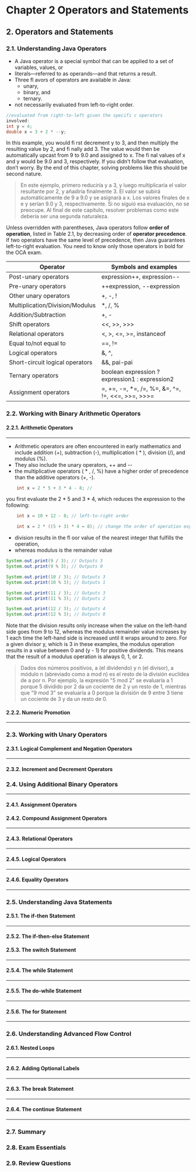 # Chapter 2 Operators and Statements

## 2. Operators and Statements
### 2.1. Understanding Java Operators 
- A Java operator is a special symbol that can be applied to a set of variables, values, or 
- literals—referred to as operands—and that returns a result.
- Three fl avors of operators are available in Java: 
	- unary, 
	- binary, and 
	- ternary. 
- not necessarily evaluated from left-to-right order.
```java
//evaluated from right-to-left given the specifi c operators
involved:
int y = 4;
double x = 3 + 2 * --y;
```
In this example, you would fi rst decrement y to 3, and then multiply the resulting value by 2, and fi nally add 3. The value would then be automatically upcast from 9 to 9.0 and assigned to x. The fi nal values of x and y would be 9.0 and 3, respectively. If you didn’t follow that evaluation, don’t worry. By the end of this chapter, solving problems like this should be second nature.

> En este ejemplo, primero reduciría y a 3, y luego multiplicaría el valor resultante por 2, y añadiría finalmente 3. El valor se subirá automáticamente de 9 a 9.0 y se asignará a x. Los valores finales de x e y serían 9.0 y 3, respectivamente. Si no siguió esa evaluación, no se preocupe. Al final de este capítulo, resolver problemas como este debería ser una segunda naturaleza.

Unless overridden with parentheses, Java operators follow **order of operation**, listed in Table 2.1, by decreasing order of **operator precedence**. If two operators have the same level of precedence, then Java guarantees left-to-right evaluation. You need to know only those operators in bold for the OCA exam.

| Operator | Symbols and examples | 
 | -  | -  | 
| Post-unary operators  | expression++, expression-- | 
| Pre-unary operators  | ++expression, --expression | 
| Other unary operators  | +, -, ! | 
| Multiplication/Division/Modulus |  *, /, % | 
| Addition/Subtraction |  +, - | 
| Shift operators |  <<, >>, >>> | 
| Relational operators  | <, >, <=, >=, instanceof | 
| Equal to/not equal to |  ==, != | 
| Logical operators  | &, ^, | | 
| Short-circuit logical operators |  &&, pai-pai | 
| Ternary operators  | boolean expression ? expression1 : expression2 | 
| Assignment operators  | =, +=, -=, *=, /=, %=, &=, ^=, !=, <<=, >>=, >>>= | 

### 2.2. Working with Binary Arithmetic Operators 
#### 2.2.1. Arithmetic Operators 
---
- Arithmetic operators are often encountered in early mathematics and include addition (+), subtraction (-), multiplication ( * ), division (/), and modulus (%). 
- They also include the unary operators, ++ and --
- the multiplicative operators ( * , /, %) have a higher order of precedence than the additive operators (+, -).
```java
	int x = 2 * 5 + 3 * 4 - 8; //
```
you first evaluate the 2 * 5 and 3 * 4, which reduces the expression to the following:
```java
	int x = 10 + 12 - 8; // left-to-right order

	int x = 2 * ((5 + 3) * 4 – 8); // change the order of operation explicitly by wrapping parentheses around the sections you want evaluated first.
```
- division results in the fl oor value of the nearest integer that fulfills the operation,
- whereas modulus is the remainder value
```java
System.out.print(9 / 3); // Outputs 3
System.out.print(9 % 3); // Outputs 0

System.out.print(10 / 3); // Outputs 3
System.out.print(10 % 3); // Outputs 1

System.out.print(11 / 3); // Outputs 3
System.out.print(11 % 3); // Outputs 2

System.out.print(12 / 3); // Outputs 4
System.out.print(12 % 3); // Outputs 0
```
Note that the division results only increase when the value on the left-hand side goes from 9 to 12, whereas the modulus remainder value increases by 1 each time the left-hand side is increased until it wraps around to zero. For a given divisor y, which is 3 in these examples, the modulus operation results in a value between 0 and (y - 1) for positive dividends. This means that the result of a modulus operation is always 0, 1, or 2.

> Dados dos números positivos, a (el dividendo) y n (el divisor), a módulo n (abreviado como a mod n) es el resto de la división euclídea de a por n. Por ejemplo, la expresión "5 mod 2" se evaluaría a 1 porque 5 dividido por 2 da un cociente de 2 y un resto de 1, mientras que "9 mod 3" se evaluaría a 0 porque la división de 9 entre 3 tiene un cociente de 3 y da un resto de 0. 

#### 2.2.2.  Numeric Promotion 
---
### 2.3. Working with Unary Operators
#### 2.3.1. Logical Complement and Negation Operators
---
#### 2.3.2. Increment and Decrement Operators
### 2.4. Using Additional Binary Operators
---
#### 2.4.1. Assignment Operators
#### 2.4.2. Compound Assignment Operators
---
#### 2.4.3. Relational Operators
---
#### 2.4.5. Logical Operators
---
#### 2.4.6. Equality Operators
---
### 2.5. Understanding Java Statements 
#### 2.5.1. The if-then Statement
---
#### 2.5.2. The if-then-else Statement
#### 2.5.3. The switch Statement
---
#### 2.5.4. The while Statement 
---
#### 2.5.5. The do-while Statement
---
#### 2.5.6. The for Statement
---
### 2.6. Understanding Advanced Flow Control
#### 2.6.1. Nested Loops
---
#### 2.6.2. Adding Optional Labels
---
#### 2.6.3. The break Statement
---
#### 2.6.4. The continue Statement
---
### 2.7. Summary
### 2.8. Exam Essentials
### 2.9. Review Questions
